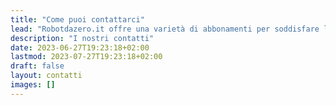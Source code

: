 ```yaml
---
title: "Come puoi contattarci"
lead: "Robotdazero.it offre una varietà di abbonamenti per soddisfare le esigenze della tua organizzazione. Visita la pagina dei Piani per saperne di più sui nostri prodotti e livelli di abbonamento."
description: "I nostri contatti"
date: 2023-06-27T19:23:18+02:00
lastmod: 2023-07-27T19:23:18+02:00
draft: false
layout: contatti
images: []
---
```




